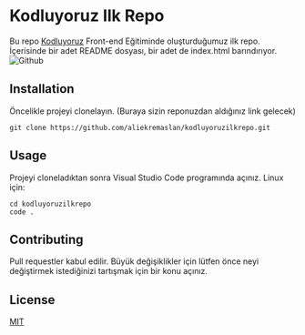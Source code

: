 # Kodluyoruz Ilk Repo
Bu repo [Kodluyoruz](https://kodluyoruz.org) Front-end Eğitiminde oluşturduğumuz ilk repo. İçerisinde bir adet README dosyası, bir adet de index.html barındırıyor.
![Github]()

## Installation
Öncelikle projeyi clonelayın. (Buraya sizin reponuzdan aldığınız link gelecek) 
```
git clone https://github.com/aliekremaslan/kodluyoruzilkrepo.git
```

## Usage
Projeyi cloneladıktan sonra Visual Studio Code programında açınız.
Linux için:
```
cd kodluyoruzilkrepo
code .
```

## Contributing
Pull requestler kabul edilir. Büyük değişiklikler için lütfen önce neyi değiştirmek istediğinizi tartışmak için bir konu açınız.

## License
[MIT](https://choosealicense.com/licenses/mit/)